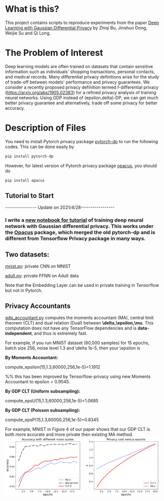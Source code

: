 # What is this?
This project contains scripts to reproduce experiments from the paper 
[Deep Learning with Gaussian Differential Privacy](https://arxiv.org/abs/1911.11607)
by Zhiqi Bu, Jinshuo Dong, Weijie Su and Qi Long.

# The Problem of Interest
Deep learning models are often trained on datasets that contain sensitive information such as individuals' shopping transactions, personal contacts, and medical records. Many differential privacy definitions arise for the study of trade-off between models' performance and privacy guarantees. We consider a recently proposed privacy definition termed f-differential privacy (https://arxiv.org/abs/1905.02383) for a refined privacy analysis of training neural networks. Using GDP instead of (epsilon,delta)-DP, we can get much better privacy guarantee and alternatively, trade off some privacy for better accuracy.

# Description of Files
You need to install Pytorch privacy package [pytorch-dp](https://github.com/facebookresearch/pytorch-dp) to run the following codes. This can be done easily by
```bash
pip install pytorch-dp
```

However, for latest version of Pytorch privacy package [opacus](https://github.com/pytorch/opacus), you should do
```bash
pip install opacus
```

## Tutorial to Start

---------------- Update on 2021/4/28-----------------

### I write a [new notebook for tutorial](GDP_NN_tutorial.ipynb) of training deep neural network with Gaussian differential privacy. This works under the [Opacus](https://github.com/pytorch/opacus) package, which merged the old pytorch-dp and is different from Tensorflow Privacy package in many ways.

## Two datasets:
[mnist.py](mnist.py): private CNN on MNIST

[adult.py](adult_tutorial.py): private FFNN on Adult data

Note that the Embedding Layer can be used in private training in Tensorflow but not in Pytorch.

## Privacy Accountants
[gdp_accountant.py](gdp_accountant.py) computes the moments accountant (MA), central limit theorem (CLT) and dual relation (Dual) between **\delta,\epsilon,\mu**. This computation does not have any TensorFlow dependencies and is **data-independent**, and thus is extremely fast.

For example, if you run MNIST dataset (60,000 samples) for 15 epochs, batch size 256, noise level 1.3 and \delta 1e-5, then your \epsilon is 

**By Moments Accountant:** 

compute_epsilon(15,1.3,60000,256,1e-5)=1.1912

%% this has been improved by Tensorflow-privacy using new Moments Accountant to epsilon = 0.9545.

**By GDP CLT (Uniform subsampling):** 

compute_epsU(15,1.3,60000,256,1e-5)=1.0685

**By GDP CLT (Poisson subsampling):** 

compute_epsP(15,1.3,60000,256,1e-5)=0.8345


For example, MNIST in Figure 4 of our paper shows that our GDP CLT is both more accurate and more private then existing MA method.
![mnist GDP](mnist_eps.png?raw=true)
